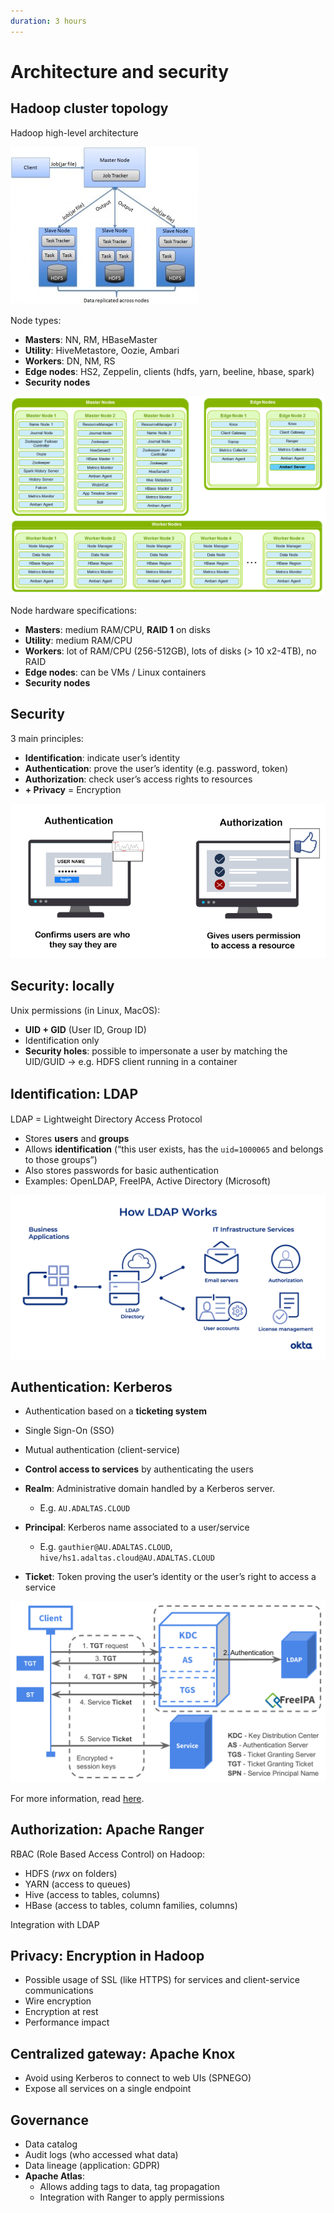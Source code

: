 ```yaml
---
duration: 3 hours
---
```


# Architecture and security

## Hadoop cluster topology

Hadoop high-level architecture

![Hadoop high-level architecture](./assets/hadoop_architecture.jpg)

Node types:

- **Masters**: NN, RM, HBaseMaster
- **Utility**: HiveMetastore, Oozie, Ambari
- **Workers**: DN, NM, RS
- **Edge nodes**: HS2, Zeppelin, clients (hdfs, yarn, beeline, hbase, spark)
- **Security nodes**

![Hadoop node types](./assets/node_types.png)

Node hardware specifications:

- **Masters**: medium RAM/CPU, **RAID 1** on disks
- **Utility**: medium RAM/CPU
- **Workers**: lot of RAM/CPU (256-512GB), lots of disks (> 10 x2-4TB), no RAID
- **Edge nodes**: can be VMs / Linux containers
- **Security nodes**

## Security

3 main principles:

- **Identification**: indicate user’s identity
- **Authentication**: prove the user’s identity (e.g. password, token)
- **Authorization**: check user’s access rights to resources
- **+ Privacy** = Encryption

![Authentication vs. Authorisation](./assets/authentication_authorization.png)

## Security: locally

Unix permissions (in Linux, MacOS):

- **UID + GID** (User ID, Group ID)
- Identification only
- **Security holes**: possible to impersonate a user by matching
the UID/GUID → e.g. HDFS client running in a container

## Identiﬁcation: LDAP

LDAP = Lightweight Directory Access Protocol

- Stores **users** and **groups**
- Allows **identification** (“this user exists, has the `uid=1000065` and belongs to those groups”)
- Also stores passwords for basic authentication
- Examples: OpenLDAP, FreeIPA, Active Directory (Microsoft)

![LDAP process](./assets/ldap_process.png)

## Authentication: Kerberos

- Authentication based on a **ticketing system**
- Single Sign-On (SSO)
- Mutual authentication (client-service)
- **Control access to services** by authenticating the users

- **Realm**: Administrative domain handled by a Kerberos server.
  - E.g. `AU.ADALTAS.CLOUD`
- **Principal**: Kerberos name associated to a user/service
  - E.g. `gauthier@AU.ADALTAS.CLOUD`, `hive/hs1.adaltas.cloud@AU.ADALTAS.CLOUD`
- **Ticket**: Token proving the user’s identity or the user’s right to
access a service

![Kerberos protocol](./assets/kerberos_protocol.png)

For more information, read [here](https://en.wikipedia.org/wiki/Kerberos_(protocol)#Protocol).

## Authorization: Apache Ranger

RBAC (Role Based Access Control) on Hadoop:

- HDFS (*rwx* on folders)
- YARN (access to queues)
- Hive (access to tables, columns)
- HBase (access to tables, column families, columns)

Integration with LDAP

## Privacy: Encryption in Hadoop

- Possible usage of SSL (like HTTPS) for services and client-service communications
- Wire encryption
- Encryption at rest
- Performance impact

## Centralized gateway: Apache Knox

- Avoid using Kerberos to connect to web UIs (SPNEGO)
- Expose all services on a single endpoint

## Governance

- Data catalog
- Audit logs (who accessed what data)
- Data lineage (application: GDPR)
- **Apache Atlas**:
  - Allows adding tags to data, tag propagation
  - Integration with Ranger to apply permissions

